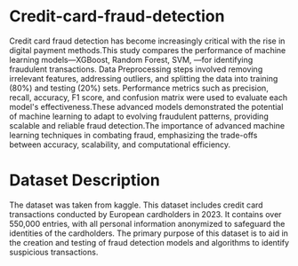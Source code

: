 # Credit-card-fraud-detection
Credit card fraud detection has become increasingly critical with the rise in digital payment methods.This study compares the performance of machine learning models—XGBoost, Random Forest, SVM, —for identifying fraudulent transactions. Data Preprocessing steps involved removing irrelevant features, addressing outliers, and splitting the data into training (80%) and testing (20%) sets. Performance metrics such as precision, recall, accuracy, F1 score, and confusion matrix were used to evaluate each model's effectiveness.These advanced models demonstrated the potential of machine learning to adapt to evolving fraudulent patterns, providing scalable and reliable fraud detection.The importance of advanced machine learning techniques in combating fraud, emphasizing the trade-offs between accuracy, scalability, and computational efficiency.

# Dataset Description
The dataset was taken from kaggle. This dataset includes credit card transactions conducted by European cardholders in 2023. It contains over 550,000 entries, with all personal information anonymized to safeguard the identities of the cardholders. The primary purpose of this dataset is to aid in the creation and testing of fraud detection models and algorithms to identify suspicious transactions.

